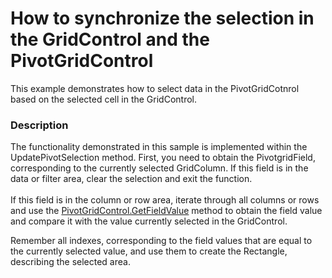 # How to synchronize the selection in the GridControl and the PivotGridControl


<p>This example demonstrates how to select data in the PivotGridCotnrol based on the selected cell in the GridControl.</p>


<h3>Description</h3>

<p>The functionality demonstrated in this sample is implemented within the UpdatePivotSelection method. First, you need to obtain the PivotgridField, corresponding to the currently selected GridColumn. If this field is in the data or filter area, clear the selection and exit the function. <br />
 <br />
If this field is in the column or row area, iterate through all columns or rows and use the <a href="http://documentation.devexpress.com/#WindowsForms/DevExpressXtraPivotGridPivotGridControl_GetFieldValuetopic">PivotGridControl.GetFieldValue</a> method to obtain the field value and compare it with the value currently selected in the GridControl.</p><p>Remember all indexes, corresponding to the field values that are equal to the currently selected value, and use them to create the Rectangle, describing the selected area.</p>

<br/>


